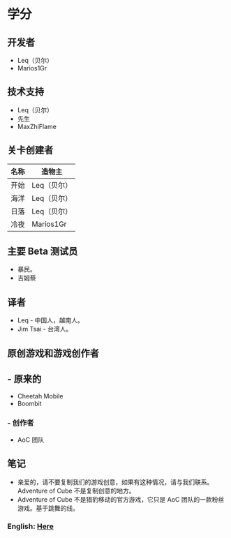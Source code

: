 # 学分
## 开发者
- Leq（贝尔）
- Marios1Gr

## 技术支持
- Leq（贝尔）
- 先生
- MaxZhiFlame

## 关卡创建者
名称 |造物主
---|---
开始| Leq（贝尔）
海洋 |Leq（贝尔）
日落 |Leq（贝尔）
冷夜 | Marios1Gr

## 主要 Beta 测试员
- 暴民。
- 吉姆蔡

## 译者
- Leq - 中国人，越南人。
- Jim Tsai - 台湾人。

## 原创游戏和游戏创作者
## - 原来的
- Cheetah Mobile
- Boombit
### - 创作者
- AoC 团队

## 笔记
- 亲爱的，请不要复制我们的游戏创意，如果有这种情况，请与我们联系。 Adventure of Cube 不是复制创意的地方。
- Adventure of Cube 不是猎豹移动的官方游戏，它只是 AoC 团队的一款粉丝游戏。基于跳舞的线。

### English: [Here](https://github.com/Leq4342/Adventure-of-Cube/blob/main/CreditsEn.md)
